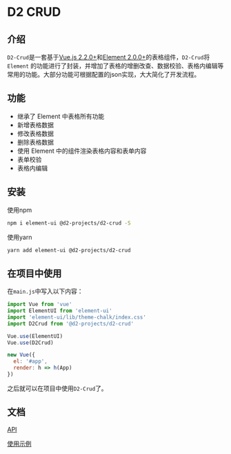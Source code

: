 # D2 CRUD

## 介绍
`D2-Crud`是一套基于[Vue.js 2.2.0+](https://cn.vuejs.org/)和[Element 2.0.0+](http://element-cn.eleme.io/#/zh-CN)的表格组件，`D2-Crud`将 `Element` 的功能进行了封装，并增加了表格的增删改查、数据校验、表格内编辑等常用的功能。大部分功能可根据配置的json实现，大大简化了开发流程。

## 功能
- 继承了 Element 中表格所有功能
- 新增表格数据
- 修改表格数据
- 删除表格数据
- 使用 Element 中的组件渲染表格内容和表单内容
- 表单校验
- 表格内编辑

## 安装
使用npm
``` bash
npm i element-ui @d2-projects/d2-crud -S
```

使用yarn
``` bash
yarn add element-ui @d2-projects/d2-crud
```

## 在项目中使用
在`main.js`中写入以下内容：
``` js
import Vue from 'vue'
import ElementUI from 'element-ui'
import 'element-ui/lib/theme-chalk/index.css'
import D2Crud from '@d2-projects/d2-crud'

Vue.use(ElementUI)
Vue.use(D2Crud)

new Vue({
  el: '#app',
  render: h => h(App)
})
```

之后就可以在项目中使用`D2-Crud`了。

## 文档
[API](http://app.d3collection.cn/d2-admin-doc/lastest/zh/ecosystem-d2-crud)

[使用示例](https://fairyever.gitee.io/d2-admin-preview/#/demo/d2-crud/index) 
